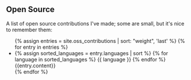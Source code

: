## Open Source

A list of open source contributions I've made; some are small, but it's nice to
remember them:

<ul class="oss_contributions">
    {% assign entries = site.oss_contributions | sort: "weight", 'last'  %}
    {% for entry in entries %}
    <li class="oss_contribution">
      <span class='block_labels'>
          {% assign sorted_languages = entry.languages | sort %}
          {% for language in sorted_languages %}
            <span class="block_label">
                {{ language }}
            </span>
          {% endfor %}
      </span>
      {{entry.content}}
    </li>
  {% endfor %}
</ul>
